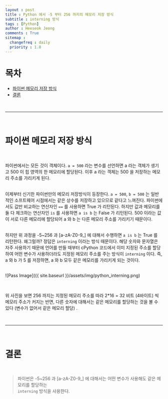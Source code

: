 ```yaml
---
layout : post
title : Python 에서 -5 부터 256 까지의 메모리 저장 방식 
subtitle : interning 방식
tags : [Python]
author : Heeseok Jeong
comments : True
sitemap :
  changefreq : daily
  priority : 1.0
---
```


# 목차

- [파이썬 메모리 저장 방식](#파이썬-메모리-저장-방식)
- [결론](#결론)

<br>
<hr>
<br>

# 파이썬 메모리 저장 방식  
<br>

파이썬에서는 모든 것이 객체이다. `a = 500` 라는 변수를 선언하면 a 라는 객체가 생기고 500 이 힙 영역의 한 메모리에 할당된다. 이후 a 라는 객체는 500 을 저장하는 메모리 주소를 가리키게 된다.  
<br>
  
이제부터 신기한 파이썬만의 메모리 저장방식이 등장한다. `a = 500`, `b = 500` 는 일반적인 소프트웨어 시점에서는 같은 상수를 저장하고 있으므로 같다고 느껴진다. 파이썬에서도 값만 비교하는 연산자인 `==` 를 사용하면 True 가 리턴된다. 하지만 값과 메모리를 둘 다 체크하는 연산자인 `is` 를 사용하면 `a is b` 는 False 가 리턴된다. 500 이라는 값이 서로 다른 메모리에 할당되어 a 와 b 는 다른 메모리 주소를 가리키기 때문이다.  
<br>
  
하지만 위 과정을 -5~256 과 [a-zA-Z0-9_] 에 대해서 수행하면 `a is b` 는 True 를 리턴한다. 왜그럴까? 정답은 `interning` 이라는 방식 때문이다. 해당 숫자와 문자열은 자주 사용하기 때문에 언어를 만들 때부터 cPython 코드에서 이미 지정된 주소를 할당하여 어떤 변수가 사용하더라도 지정된 메모리 주소를 주는 방식이 `interning` 이다. 즉, a 와 b 가 5 를 저장하면, a 와 b 모두 같은 메모리를 가리키게 되는 것이다. 
<br>
<br>

![Pass Image]({{ site.baseurl }}/assets/img/python_interning.png)

<br>

위 사진을 보면 256 까지는 지정된 메모리 주소를 따라 2*16 = 32 비트 (4바이트) 씩 메모리 주소가 커지는 반면, 다른 숫자에 대해서는 같은 메모리를 할당하는 것을 볼 수 있다 (변수가 없어서 같은 메모리 할당) .

<br>
<hr>
<br>

# 결론  
<br>

> 파이썬은 -5~256 과 [a-zA-Z0-9_] 에 대해서는 어떤 변수가 사용해도 같은 메모리를 할당하는   
`interning` 방식을 사용한다.

<br>


